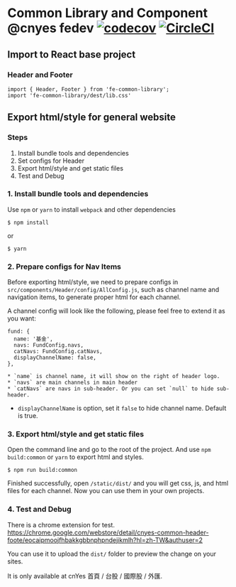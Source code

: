 # Common Library and Component @cnyes fedev [![codecov](https://codecov.io/gh/cnyes/fe-common-library/branch/master/graph/badge.svg)](https://codecov.io/gh/cnyes/fe-common-library) [![CircleCI](https://circleci.com/gh/cnyes/fe-common-library.svg?style=svg)](https://circleci.com/gh/cnyes/fe-common-library)


## Import to React base project

### Header and Footer

```
import { Header, Footer } from 'fe-common-library';
import 'fe-common-library/dest/lib.css'
```

## Export html/style for general website

### Steps

1. Install bundle tools and dependencies
2. Set configs for Header
3. Export html/style and get static files
4. Test and Debug

### 1. Install bundle tools and dependencies

Use `npm` or `yarn` to install `webpack` and other dependencies

```
$ npm install
```

or

```
$ yarn
```

### 2. Prepare configs for Nav Items

Before exporting html/style, we need to prepare configs in `src/components/Header/config/AllConfig.js`, such as channel name and navigation items, to generate proper html for each channel.

A channel config will look like the following, please feel free to extend it as you want:
```
fund: {
  name: '基金',
  navs: FundConfig.navs,
  catNavs: FundConfig.catNavs,
  displayChannelName: false,
},
```

	* `name` is channel name, it will show on the right of header logo.
	* `navs` are main channels in main header
	* `catNavs` are navs in sub-header. Or you can set `null` to hide sub-header.
  * `displayChannelName` is option, set it `false` to hide channel name. Default is true.

### 3. Export html/style and get static files

Open the command line and go to the root of the project.
And use `npm build:common` or `yarn` to export html and styles.

```
$ npm run build:common
```

Finished successfully, open `/static/dist/` and you will get css, js, and html files for each channel.
Now you can use them in your own projects.

### 4. Test and Debug

There is a chrome extension for test.
https://chrome.google.com/webstore/detail/cnyes-common-header-foote/eocaipmoojfhbakkgbbnphpndejikmlh?hl=zh-TW&authuser=2

You can use it to upload the `dist/` folder to preview the change on your sites.

It is only available at cnYes 首頁 / 台股 / 國際股 / 外匯.
